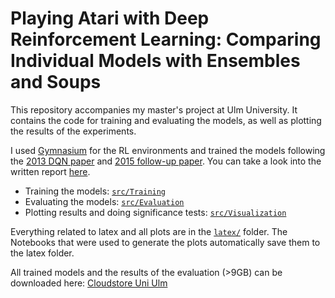 # Playing Atari with Deep Reinforcement Learning: Comparing Individual Models with Ensembles and Soups

This repository accompanies my master's project at Ulm University. It contains the code for training and evaluating 
the models, as well as plotting the results of the experiments.

I used [Gymnasium](https://gymnasium.farama.org/index.html) for the RL environments and trained the 
models following the [2013 DQN paper](https://arxiv.org/abs/1312.5602) and 
[2015 follow-up paper](https://training.incf.org/sites/default/files/2023-05/Human-level%20control%20through%20deep%20reinforcement%20learning.pdf).
You can take a look into the written report [here](latex/DeepReinforcementLearning.pdf).

- Training the models: [`src/Training`](src/Training)
- Evaluating the models: [`src/Evaluation`](src/Evaluation)
- Plotting results and doing significance tests: [`src/Visualization`](src/Visualization)

Everything related to latex and all plots are in the [`latex/`](latex) folder. The Notebooks that were used to generate
the plots automatically save them to the latex folder.

All trained models and the results of the evaluation (>9GB) can be downloaded here: 
[Cloudstore Uni Ulm](https://cloudstore.uni-ulm.de/s/3fNHPR2kQowbdjz)

